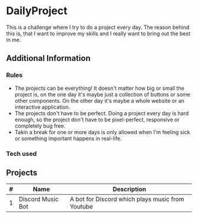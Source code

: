 # DailyProject

This is a challenge where I try to do a project every day. The reason behind this is, that I want to improve my skills and I really want to bring out the best in me.

## Additional Information

### Rules

* The projects can be everything! It doesn't matter how big or small the project is, on the one day it's maybe just a collection of buttons or some other components. On the other day it's maybe a whole website or an interactive application.
* The projects don't have to be perfect. Doing a project every day is hard enough, so the project don't have to be pixel-perfect, responsive or completely bug free.
* Takin a break for one or more days is only allowed when I'm feeling sick or something important happens in real-life.

### Tech used


## Projects

| #  |  Name | Description  | 
|----|-------|--------------|
|1|Discord Music Bot|A bot for Discord which plays music from Youtube
